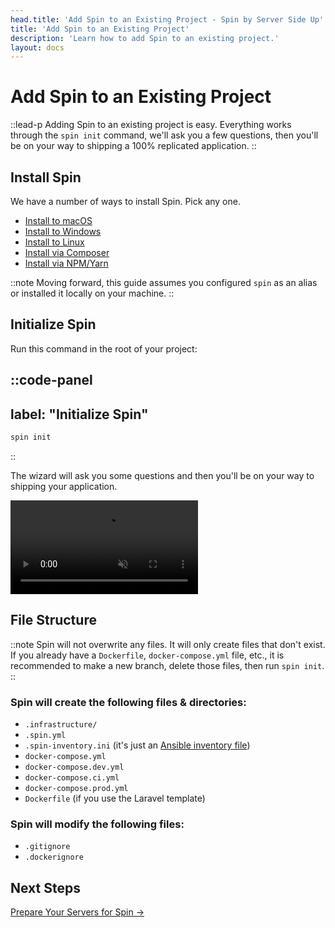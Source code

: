 ```yaml
---
head.title: 'Add Spin to an Existing Project - Spin by Server Side Up'
title: 'Add Spin to an Existing Project'
description: 'Learn how to add Spin to an existing project.'
layout: docs
---
```


# Add Spin to an Existing Project
::lead-p
Adding Spin to an existing project is easy. Everything works through the `spin init` command, we'll ask you a few questions, then you'll be on your way to shipping a 100% replicated application.
::

## Install Spin
We have a number of ways to install Spin. Pick any one.

- [Install to macOS](/docs/installation/install-macos/)
- [Install to Windows](/docs/installation/install-windows)
- [Install to Linux](/docs/installation/install-linux)
- [Install via Composer](/docs/installation/install-composer)
- [Install via NPM/Yarn](/docs/installation/install-npm-yarn)

::note
Moving forward, this guide assumes you configured `spin` as an alias or installed it locally on your machine.
::

## Initialize Spin
Run this command in the root of your project:

::code-panel
---
label: "Initialize Spin"
---
```bash
spin init
```
::

The wizard will ask you some questions and then you'll be on your way to shipping your application.

<p>
    <video autoplay muted loop playsinline>
        <source src="https://spin-public-assets.serversideup.net/spin-demo_spin-init.mp4"/>
    </video>
</p>

## File Structure
::note
Spin will not overwrite any files. It will only create files that don't exist. If you already have a `Dockerfile`, `docker-compose.yml` file, etc., it is recommended to make a new branch, delete those files, then run `spin init`.
::

### Spin will create the following files & directories:
- `.infrastructure/`
- `.spin.yml`
- `.spin-inventory.ini` (it's just an [Ansible inventory file](https://docs.ansible.com/ansible/latest/inventory_guide/intro_inventory.html))
- `docker-compose.yml`
- `docker-compose.dev.yml`
- `docker-compose.ci.yml`
- `docker-compose.prod.yml`
- `Dockerfile` (if you use the Laravel template)

### Spin will modify the following files:
- `.gitignore`
- `.dockerignore`

## Next Steps
[Prepare Your Servers for Spin →](/docs/guide/preparing-your-servers-for-spin)